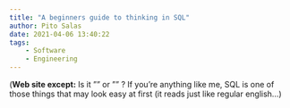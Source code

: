 ```yaml
---
title: "A beginners guide to thinking in SQL"
author: Pito Salas
date: 2021-04-06 13:40:22
tags:
    - Software
    - Engineering
---
```



(**Web site except:** Is it ”” or ”” ? If you’re anything like me, SQL is one of those things that may look easy at first (it reads just like regular english…) 
